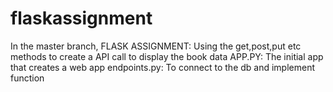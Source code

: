# flaskassignment
In the master branch,
FLASK ASSIGNMENT:
   Using the get,post,put etc methods to create a API call to display the book data
 APP.PY: The initial app that creates a web app
 endpoints.py: To connect to the db and implement function
